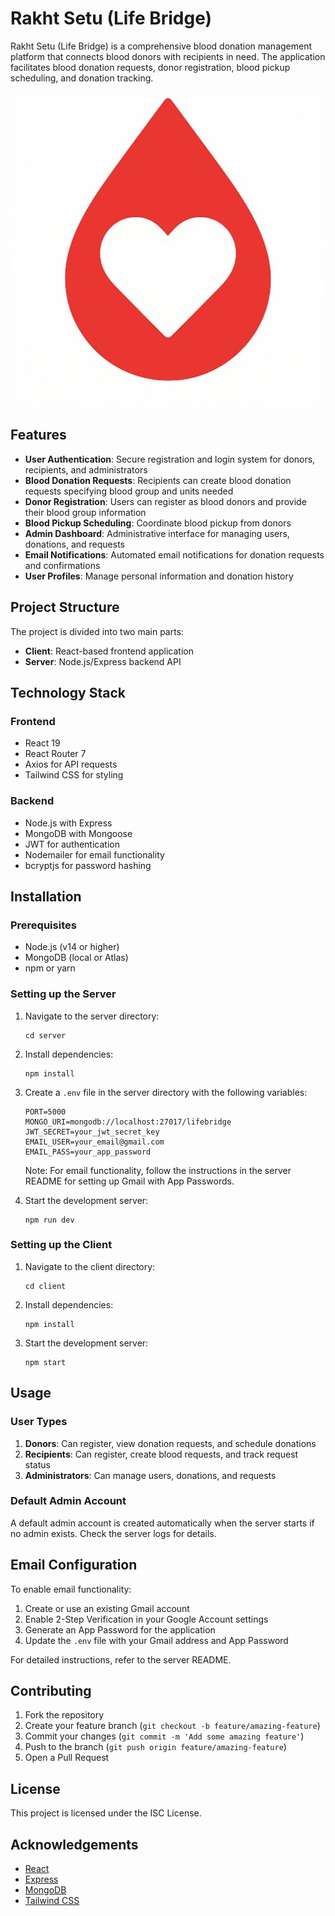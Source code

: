 # Rakht Setu (Life Bridge)

Rakht Setu (Life Bridge) is a comprehensive blood donation management platform that connects blood donors with recipients in need. The application facilitates blood donation requests, donor registration, blood pickup scheduling, and donation tracking.

![Rakht Setu](client/public/favicon.png)

## Features

- **User Authentication**: Secure registration and login system for donors, recipients, and administrators
- **Blood Donation Requests**: Recipients can create blood donation requests specifying blood group and units needed
- **Donor Registration**: Users can register as blood donors and provide their blood group information
- **Blood Pickup Scheduling**: Coordinate blood pickup from donors
- **Admin Dashboard**: Administrative interface for managing users, donations, and requests
- **Email Notifications**: Automated email notifications for donation requests and confirmations
- **User Profiles**: Manage personal information and donation history

## Project Structure

The project is divided into two main parts:

- **Client**: React-based frontend application
- **Server**: Node.js/Express backend API

## Technology Stack

### Frontend
- React 19
- React Router 7
- Axios for API requests
- Tailwind CSS for styling

### Backend
- Node.js with Express
- MongoDB with Mongoose
- JWT for authentication
- Nodemailer for email functionality
- bcryptjs for password hashing

## Installation

### Prerequisites
- Node.js (v14 or higher)
- MongoDB (local or Atlas)
- npm or yarn

### Setting up the Server

1. Navigate to the server directory:
   ```
   cd server
   ```

2. Install dependencies:
   ```
   npm install
   ```

3. Create a `.env` file in the server directory with the following variables:
   ```
   PORT=5000
   MONGO_URI=mongodb://localhost:27017/lifebridge
   JWT_SECRET=your_jwt_secret_key
   EMAIL_USER=your_email@gmail.com
   EMAIL_PASS=your_app_password
   ```

   Note: For email functionality, follow the instructions in the server README for setting up Gmail with App Passwords.

4. Start the development server:
   ```
   npm run dev
   ```

### Setting up the Client

1. Navigate to the client directory:
   ```
   cd client
   ```

2. Install dependencies:
   ```
   npm install
   ```

3. Start the development server:
   ```
   npm start
   ```

## Usage

### User Types

1. **Donors**: Can register, view donation requests, and schedule donations
2. **Recipients**: Can register, create blood requests, and track request status
3. **Administrators**: Can manage users, donations, and requests

### Default Admin Account

A default admin account is created automatically when the server starts if no admin exists. Check the server logs for details.

## Email Configuration

To enable email functionality:

1. Create or use an existing Gmail account
2. Enable 2-Step Verification in your Google Account settings
3. Generate an App Password for the application
4. Update the `.env` file with your Gmail address and App Password

For detailed instructions, refer to the server README.

## Contributing

1. Fork the repository
2. Create your feature branch (`git checkout -b feature/amazing-feature`)
3. Commit your changes (`git commit -m 'Add some amazing feature'`)
4. Push to the branch (`git push origin feature/amazing-feature`)
5. Open a Pull Request

## License

This project is licensed under the ISC License.

## Acknowledgements

- [React](https://reactjs.org/)
- [Express](https://expressjs.com/)
- [MongoDB](https://www.mongodb.com/)
- [Tailwind CSS](https://tailwindcss.com/)